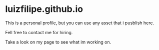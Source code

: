 luizfilipe.github.io
====================

This is a personal profile, but you can use any asset that i pusblish
here.

Fell free to contact me for hiring.

Take a look on my page to see what im working on.



